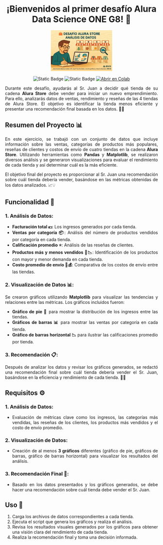 <h1 align="center">¡Bienvenidos al primer desafío Alura Data Science ONE G8! 🎉</h1> 

<p align="center">
<img src="assets/image README.png" width="40%" alt="Imagen de portada">
</p>

<p align="center">
<img alt="Static Badge" src="https://img.shields.io/badge/status-finished-green">
<img alt="Static Badge" src="https://img.shields.io/badge/release%20date-april%202025-yellow">
<a href="https://colab.research.google.com/github/Ramardu/alura_store/blob/main/AluraStoreLatam.ipynb" target="_blank">
  <img src="https://colab.research.google.com/assets/colab-badge.svg" alt="Abrir en Colab">
</a>
</p>

<p align="justify">Durante este desafío, ayudarás al Sr. Juan a decidir qué tienda de su cadena <strong>Alura Store</strong> debe vender para iniciar un nuevo emprendimiento. Para ello, analizarás datos de ventas, rendimiento y reseñas de las 4 tiendas de Alura Store. El objetivo es identificar la tienda menos eficiente y presentar una recomendación final basada en los datos. 🏪💼</p>

<h2>Resumen del Proyecto 📊</h2>
<p align="justify">En este ejercicio, se trabajó con un conjunto de datos que incluye información sobre las ventas, categorías de productos más populares, reseñas de clientes y costos de envío de cuatro tiendas en la cadena <strong>Alura Store</strong>. Utilizando herramientas como <strong>Pandas</strong> y <strong>Matplotlib</strong>, se realizaron diversos análisis y se generaron visualizaciones para evaluar el rendimiento de cada tienda y así determinar cuál es la más eficiente.</p>
<p align="justify">El objetivo final del proyecto es proporcionar al Sr. Juan una recomendación sobre cuál tienda debería vender, basándose en las métricas obtenidas de los datos analizados. 📈💡</p>

<h2>Funcionalidad 🔧</h2>
<h3>1. Análisis de Datos:</h3>
<ul align="justify">
  <li><strong>Facturación total 💵</strong>: Los ingresos generados por cada tienda.</li>
  <li><strong>Ventas por categoría 📦</strong>: Análisis del número de productos vendidos por categoría en cada tienda.</li>
  <li><strong>Calificación promedio ⭐</strong>: Análisis de las reseñas de clientes.</li>
  <li><strong>Productos más y menos vendidos 🏅📉</strong>: Identificación de los productos con mayor y menor demanda en cada tienda.</li>
  <li><strong>Costo promedio de envío 🚚💰</strong>: Comparativa de los costos de envío entre las tiendas.</li>
</ul>

<h3>2. Visualización de Datos 📊:</h3>
<p align="justify">Se crearon gráficos utilizando <strong>Matplotlib</strong> para visualizar las tendencias y relaciones entre las métricas. Los gráficos incluidos fueron:</p>
<ul align="justify">
  <li><strong>Gráfico de pie 🥧</strong> para mostrar la distribución de los ingresos entre las tiendas.</li>
  <li><strong>Gráficos de barras 📊</strong> para mostrar las ventas por categoría en cada tienda.</li>
  <li><strong>Gráfico de barras horizontal 📉</strong> para ilustrar las calificaciones promedio por tienda.</li>
</ul>

<h3>3. Recomendación 📋:</h3>
<p align="justify">Después de analizar los datos y revisar los gráficos generados, se redactó una recomendación final sobre cuál tienda debería vender el Sr. Juan, basándose en la eficiencia y rendimiento de cada tienda. 💭✅</p>

<h2>Requisitos ⚙️</h2>
<h3>1. Análisis de Datos:</h3>
<ul align="justify">
  <li>Evaluación de métricas clave como los ingresos, las categorías más vendidas, las reseñas de los clientes, los productos más vendidos y el costo de envío promedio.</li>
</ul>

<h3>2. Visualización de Datos:</h3>
<ul align="justify">
  <li>Creación de al menos <strong>3 gráficos</strong> diferentes (gráfico de pie, gráficos de barras, gráfico de barras horizontal) para visualizar los resultados del análisis.</li>
</ul>

<h3>3. Recomendación Final 💬:</h3>
<ul align="justify">
  <li>Basado en los datos presentados y los gráficos generados, se debe hacer una recomendación sobre cuál tienda debe vender el Sr. Juan.</li>
</ul>
 
<h2>Uso 🚀</h2>
<ol align="justify">
  <li>Carga los archivos de datos correspondientes a cada tienda.</li>
  <li>Ejecuta el script que genera los gráficos y realiza el análisis.</li>
  <li>Revisa los resultados visuales generados por los gráficos para obtener una visión clara del rendimiento de cada tienda.</li>
  <li>Realiza la recomendación final y toma una decisión informada.</li> 
</ol>
